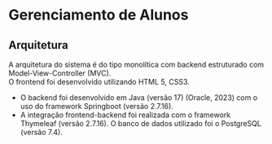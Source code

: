# Gerenciamento de Alunos
##  Arquitetura
  A arquitetura do sistema é do tipo monolítica com backend estruturado com Model-View-Controller (MVC).  
  O frontend foi desenvolvido utilizando HTML 5, CSS3. 
  - O backend foi desenvolvido em Java (versão 17) (Oracle, 2023) com o uso do framework Springboot (versão 2.7.16). 
  -  A integração frontend-backend foi realizada com o framework Thymeleaf (versão 2.7.16). O banco de dados utilizado foi o PostgreSQL (versão 7.4).
  
  
